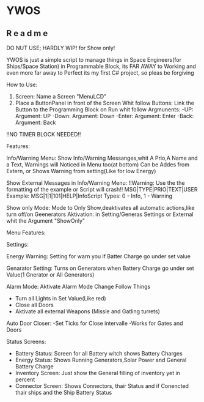 # YWOS
R e a d m e
-----------
DO NUT USE; HARDLY WIP! for Show only!


YWOS is just a simple script to manage things in Space Engineers(for Ships/Space Station) in Programmable Block, its FAR AWAY to Working and even more far away to Perfect
its my first C# project, so pleas be forgiving


How to Use:
1. Screen: Name a Screen "MenuLCD"
2. Place a ButtonPanel in front of the Screen Whit follow Buttons:
Link the Button to the Programming Block on Run whit follow Argmunents:
-UP: Argument: UP
-Down: Argument: Down
-Enter: Argument: Enter
-Back: Argument: Back

!!NO TIMER BLOCK NEEDED!!


Features:

Info/Warning Menu:
Show Info/Warning Messanges,whit A Prio,A Name and a Text, Warnings will Noticed in Menu too(at bottom)
Can be Addes from Extern, or Shows Warning from setting(Like for low Energy)

Show External Messages in Info/Warning Menu:
!!Warning: Use the the formatting of the example or Script will crash!!
MSG|TYPE|PRIO|TEXT|USER
Example: MSG|1|1|101|HELP|InfoScript
Types: 0 - Info, 1 - Warning


Show only Mode: 
Mode to Only Show,deaktivates all automatic actions,like turn off/on Geenerators
Aktivation: in Setting/Generas Settings or External whit the Argument "ShowOnly"



Menu Features:

Settings:

Energy Warning: 
Setting for warn you if Batter Charge go under set value

Genarator Setting:
Turns on Generators when Battery Charge go under set Value(1 Gnerator or All Generators)

Alarm Mode:
Aktivate Alarm Mode Change Follow Things
- Turn all Lights in Set Value(Like red)
- Close all Doors
- Aktivate all external Weapons (Missle and Gatling turrets)

Auto Door Closer:
-Set Ticks for Close intervalle
-Works for Gates and Doors



Status Screens:
- Battery Status: Screen for all Battery witch shows Battery Charges
- Energy Status: Shows Running Generators,Solar Power and General Battery Charge
- Inventory Screen: Just show the General filling of inventory yet in percent
- Connector Screen: Shows Connectors, thair Status and if Conencted thair ships and the Ship Battery Status









